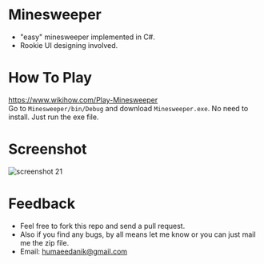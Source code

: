# Minesweeper
* "easy" minesweeper implemented in C#.
* Rookie UI designing involved.

# How To Play
https://www.wikihow.com/Play-Minesweeper <br>
Go to `Minesweeper/bin/Debug` and download `Minesweeper.exe`. No need to install. Just run the exe file.

# Screenshot
![screenshot 21](https://user-images.githubusercontent.com/33657583/39392313-576c4632-4ad5-11e8-86c3-3fc50eb1d3a6.png)

# Feedback
* Feel free to fork this repo and send a pull request.
* Also if you find any bugs, by all means let me know or you can just mail me the zip file.
* Email: humaeedanik@gmail.com
